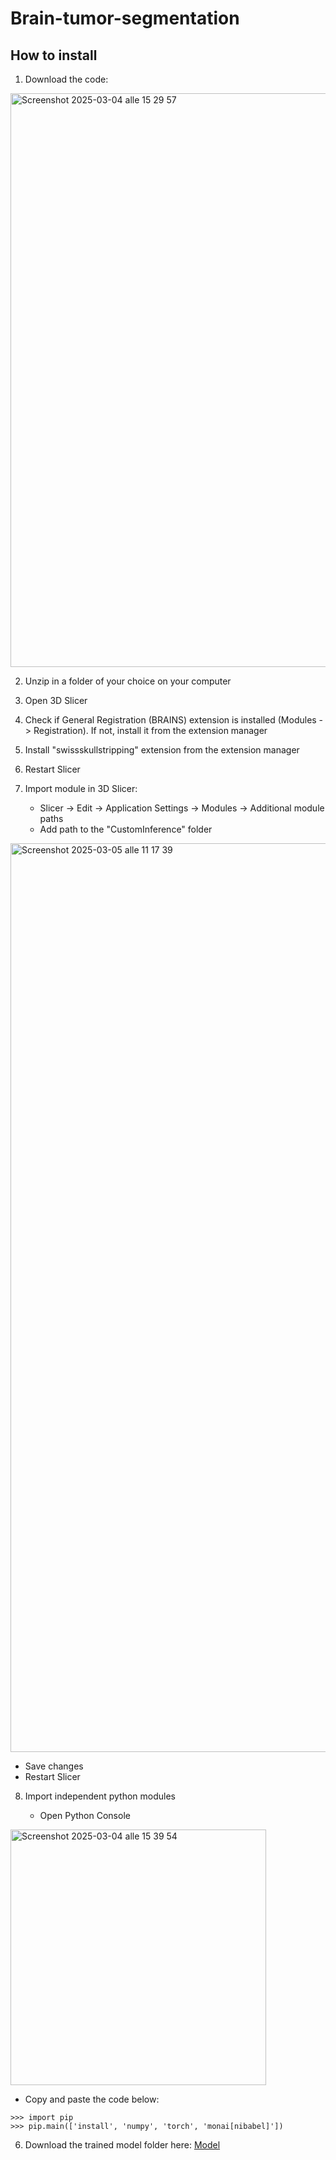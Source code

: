 # Brain-tumor-segmentation
## How to install

1. Download the code: 

<img width="918" alt="Screenshot 2025-03-04 alle 15 29 57" src="https://github.com/user-attachments/assets/a73ba8b3-4ff8-4a65-a255-f9ba58bf801f" />

2. Unzip in a folder of your choice on your computer

3. Open 3D Slicer
4. Check if General Registration (BRAINS) extension is installed (Modules -> Registration). If not, install it from the extension manager
5. Install "swissskullstripping" extension from the extension manager
6. Restart Slicer
   
7. Import module in 3D Slicer:

   - Slicer -> Edit -> Application Settings -> Modules -> Additional module paths
   - Add path to the "CustomInference" folder
  
<img width="1454" alt="Screenshot 2025-03-05 alle 11 17 39" src="https://github.com/user-attachments/assets/e25676f1-11f8-4eb2-84d0-fdeb5202aa0a" />

   - Save changes
   - Restart Slicer
8. Import independent python modules

   - Open Python Console
     
<img width="409" alt="Screenshot 2025-03-04 alle 15 39 54" src="https://github.com/user-attachments/assets/d512d75c-e94b-48a7-94df-a2b32278bbd9" />

   - Copy and paste the code below:
     
    
    >>> import pip
    >>> pip.main(['install', 'numpy', 'torch', 'monai[nibabel]'])
    
    


6. Download the trained model folder here: [Model](https://drive.google.com/drive/folders/1zyauzbkUiraO2vhI-AeAP7jT8DQyq1ET?usp=sharing)




